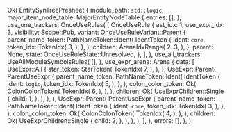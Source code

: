 Ok(
    EntitySynTreePresheet {
        module_path: `std::logic`,
        major_item_node_table: MajorEntityNodeTable {
            entries: [],
        },
        use_one_trackers: OnceUseRules(
            [
                OnceUseRule {
                    ast_idx: 1,
                    use_expr_idx: 3,
                    visibility: Scope::Pub,
                    variant: OnceUseRuleVariant::Parent {
                        parent_name_token: PathNameToken::Ident(
                            IdentToken {
                                ident: `core`,
                                token_idx: TokenIdx(
                                    3,
                                ),
                            },
                        ),
                        children: ArenaIdxRange(
                            2..3,
                        ),
                    },
                    parent: None,
                    state: OnceUseRuleState::Unresolved,
                },
            ],
        ),
        use_all_trackers: UseAllModuleSymbolsRules(
            [],
        ),
        use_expr_arena: Arena {
            data: [
                UseExpr::All {
                    star_token: StarToken(
                        TokenIdx(
                            7,
                        ),
                    ),
                },
                UseExpr::Parent(
                    ParentUseExpr {
                        parent_name_token: PathNameToken::Ident(
                            IdentToken {
                                ident: `logic`,
                                token_idx: TokenIdx(
                                    5,
                                ),
                            },
                        ),
                        colon_colon_token: Ok(
                            ColonColonToken(
                                TokenIdx(
                                    6,
                                ),
                            ),
                        ),
                        children: Ok(
                            UseExprChildren::Single {
                                child: 1,
                            },
                        ),
                    },
                ),
                UseExpr::Parent(
                    ParentUseExpr {
                        parent_name_token: PathNameToken::Ident(
                            IdentToken {
                                ident: `core`,
                                token_idx: TokenIdx(
                                    3,
                                ),
                            },
                        ),
                        colon_colon_token: Ok(
                            ColonColonToken(
                                TokenIdx(
                                    4,
                                ),
                            ),
                        ),
                        children: Ok(
                            UseExprChildren::Single {
                                child: 2,
                            },
                        ),
                    },
                ),
            ],
        },
        errors: [],
    },
)